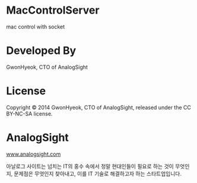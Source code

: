 MacControlServer
================
mac control with socket 


Developed By
=============
GwonHyeok, CTO of AnalogSight


License
========
Copyright © 2014 GwonHyeok, CTO of AnalogSight, released under the CC BY-NC-SA license.


AnalogSight
===========
www.analogsight.com

아날로그 사이트는 넘치는 IT의 홍수 속에서 정말 현대인들이 필요로 하는 것이 무엇인지, 문제점은 무엇인지 찾아내고, 이를 IT 기술로 해결하고자 하는 스타트업입니다.
